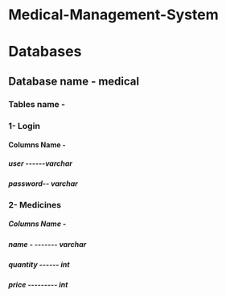 # Medical-Management-System
# Databases
## Database name - medical

### Tables name - 

### 1-  Login 
#### Columns Name -
##### user ------varchar
##### password-- varchar
### 2-  Medicines
##### Columns Name -
##### name - ------- varchar
##### quantity ------ int
##### price ---------  int
